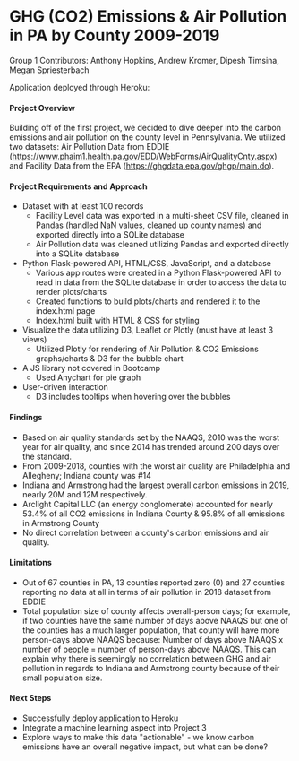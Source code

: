# GHG (CO2) Emissions & Air Pollution in PA by County 2009-2019

Group 1 Contributors: Anthony Hopkins, Andrew Kromer, Dipesh Timsina, Megan Spriesterbach

Application deployed through Heroku: 

#### Project Overview

Building off of the first project, we decided to dive deeper into the carbon emissions and air pollution on the county level in Pennsylvania. We utilized two datasets: Air Pollution Data from EDDIE (https://www.phaim1.health.pa.gov/EDD/WebForms/AirQualityCnty.aspx) and Facility Data from the EPA (https://ghgdata.epa.gov/ghgp/main.do). 

#### Project Requirements and Approach

- Dataset with at least 100 records
  - Facility Level data was exported in a multi-sheet CSV file, cleaned in Pandas (handled NaN values, cleaned up county names) and exported directly into a SQLite database
  - Air Pollution data was cleaned utilizing Pandas and exported directly into a SQLite database
- Python Flask-powered API, HTML/CSS, JavaScript, and a database
  - Various app routes were created in a Python Flask-powered API to read in data from the SQLite database in order to access the data to render plots/charts
  - Created functions to build plots/charts and rendered it to the index.html page
  - Index.html built with HTML & CSS for styling
- Visualize the data utilizing D3, Leaflet or Plotly (must have at least 3 views)
  - Utilized Plotly for rendering of Air Pollution & CO2 Emissions graphs/charts & D3 for the bubble chart
- A JS library not covered in Bootcamp
  - Used Anychart for pie graph
- User-driven interaction
  - D3 includes tooltips when hovering over the bubbles

#### Findings

- Based on air quality standards set by the NAAQS, 2010 was the worst year for air quality, and since 2014 has trended around 200 days over the standard.
- From 2009-2018, counties with the worst air quality are Philadelphia and Allegheny; Indiana county was #14
- Indiana and Armstrong had the largest overall carbon emissions in 2019, nearly 20M and 12M respectively.
- Arclight Capital LLC (an energy conglomerate) accounted for nearly 53.4% of all CO2 emissions in Indiana County & 95.8% of all emissions in Armstrong County
- No direct correlation between a county's carbon emissions and air quality.

#### Limitations

- Out of 67 counties in PA, 13 counties reported zero (0) and 27 counties reporting no data at all in terms of air pollution in 2018 dataset from EDDIE
- Total population size of county affects overall-person days; for example, if two counties have the same number of days above NAAQS but one of the counties has a much larger population, that county will have more person-days above NAAQS because: Number of days above NAAQS x number of people = number of person-days above NAAQS. This can explain why there is seemingly no correlation between GHG and air pollution in regards to Indiana and Armstrong county because of their small population size.

#### Next Steps

- Successfully deploy application to Heroku
- Integrate a machine learning aspect into Project 3
- Explore ways to make this data "actionable" - we know carbon emissions have an overall negative impact, but what can be done?
